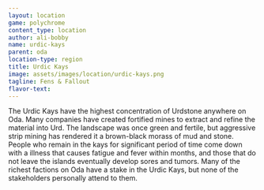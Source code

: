 ```yaml
---
layout: location
game: polychrome
content_type: location
author: ali-bobby
name: urdic-kays
parent: oda
location-type: region
title: Urdic Kays
image: assets/images/location/urdic-kays.png
tagline: Fens & Fallout
flavor-text:
---
```


The Urdic Kays have the highest concentration of Urdstone anywhere on Oda. Many companies have created fortified mines to extract and refine the material into Urd. The landscape was once green and fertile, but aggressive strip mining has rendered it a brown-black morass of mud and stone. People who remain in the kays for significant period of time come down with a illness that causes fatigue and fever within months, and those that do not leave the islands eventually develop sores and tumors. Many of the richest factions on Oda have a stake in the Urdic Kays, but none of the stakeholders personally attend to them.